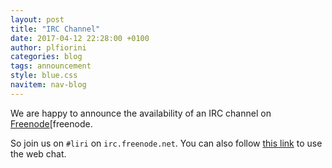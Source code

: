 ```yaml
---
layout: post
title: "IRC Channel"
date: 2017-04-12 22:28:00 +0100
author: plfiorini
categories: blog
tags: announcement
style: blue.css
navitem: nav-blog
---
```


We are happy to announce the availability of an IRC channel on [Freenode][freenode.

So join us on `#liri` on `irc.freenode.net`.
You can also follow [this link][webchat] to use the web chat.


[freenode]: https://freenode.net/
[webchat]: http://webchat.freenode.net/?channels=%23liri&uio=d4
